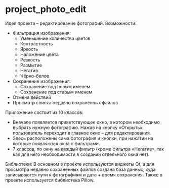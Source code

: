 # project_photo_edit
Идея проекта – редактирование фотографий.
Возможности:
+ Фильтрация изображения:
  + Уменьшение количества цветов
  + Контрастность
  + Яркость
  + Наложение цвета
  + Резкость
  + Размытие
  + Негатив
  + Чёрно-белое
+ Сохранение изображения:
  + Сохранение под новым именем
  + Сохранение под старым именем
+ Отмена действий
+ Просмотр списка недавно сохранённых файлов

Приложение состоит из 10 классов:
+ Вначале появляется приветствующее окно, в котором необходимо выбрать нужную фотографию.
Нажав на кнопку «Открыть», пользователь переходит в главное окно – для редактирования. 
+	Здесь расположены сама фотография и кнопки, при нажатии на которые появляются окна с фильтрами.
+	7 классов, по окну на каждый фильтр (кроме фильтра «Негатив», так как для него необходимости в создании отдельного окна нет).

Библиотеки:
В основном в проекте используются виджеты Qt, а для просмотра недавно сохранённых файлов создана база данных, куда записываются пути к фотографиям и дата + время сохранения.
Также в проекте используется библиотека Pillow.
